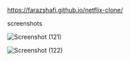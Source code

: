 https://farazshafi.github.io/netflix-clone/




screenshots

![Screenshot (121)](https://github.com/farazshafi/netflix-clone/assets/95197056/1dff38bb-000e-478a-873d-9be3ec1f8c6c)

![Screenshot (122)](https://github.com/farazshafi/netflix-clone/assets/95197056/570954ce-0648-451e-97f1-dc6ec7577525)

